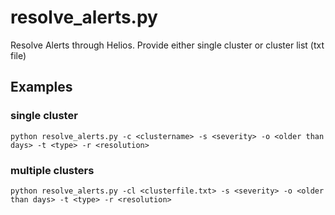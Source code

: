 # **resolve_alerts.py**

   Resolve Alerts through Helios.  Provide either single cluster or cluster list (txt file)
 
## **Examples**

### single cluster
    python resolve_alerts.py -c <clustername> -s <severity> -o <older than days> -t <type> -r <resolution>

### multiple clusters
    python resolve_alerts.py -cl <clusterfile.txt> -s <severity> -o <older than days> -t <type> -r <resolution>
